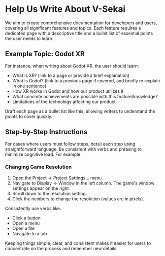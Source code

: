 # Help Us Write About V-Sekai

We aim to create comprehensive documentation for developers and users, covering all significant features and topics. Each feature requires a dedicated page with a descriptive title and a bullet list of essential points the user needs to learn.

## Example Topic: Godot XR

For instance, when writing about Godot XR, the user should learn:

- What is XR? (link to a page or provide a brief explanation)
- What is Godot? (link to a previous page if covered, and briefly re-explain in one sentence)
- How XR works in Godot and how our product utilizes it
- What concrete achievements are possible with this feature/knowledge?
- Limitations of the technology affecting our product

Draft each page as a bullet list like this, allowing writers to understand the points to cover quickly.

## Step-by-Step Instructions

For cases where users must follow steps, detail each step using straightforward language. Be consistent with verbs and phrasing to minimize cognitive load. For example:

### Changing Game Resolution

1. Open the Project -> Project Settings... menu.
2. Navigate to Display -> Window in the left column. The game's window settings appear on the right.
3. Scroll down to the resolution setting.
4. Click the numbers to change the resolution (values are in pixels).

Consistently use verbs like:

- Click a button
- Open a menu
- Open a file
- Navigate to a tab

Keeping things simple, clear, and consistent makes it easier for users to concentrate on the process and remember new details.
